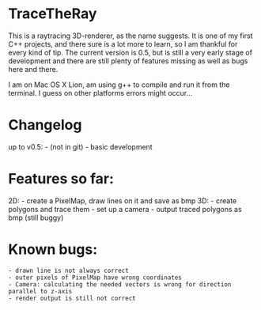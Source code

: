 TraceTheRay
===========

This is a raytracing 3D-renderer, as the name suggests. It is one of my first C++ projects, and there sure is a lot more to learn, so I am thankful for every kind of tip.
The current version is 0.5, but is still a very early stage of development and there are still plenty of features missing as well as bugs here and there.

I am on Mac OS X Lion, am using g++ to compile and run it from the terminal. I guess on other platforms errors might occur...




Changelog
=========
up to v0.5:
	- (not in git)
	- basic development



Features so far:
================
2D:
	- create a PixelMap, draw lines on it and save as bmp
3D:
	- create polygons and trace them
	- set up a camera
	- output traced polygons as bmp (still buggy)
	


Known bugs:
===========
	- drawn line is not always correct
	- outer pixels of PixelMap have wrong coordinates
	- Camera: calculating the needed vectors is wrong for direction parallel to z-axis
	- render output is still not correct